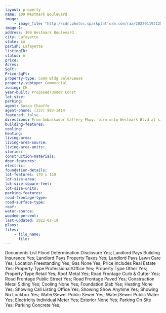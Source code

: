 ```yaml
---
layout: property
name: 109 Westmark Boulevard 
image:
    - image_file: "http://cdn.photos.sparkplatform.com/raa/20220119212526661356000000.jpg"
image-1:
address: 109 Westmark Boulevard
city: Lafayette
state: LA
parish: Lafayette
listingID: 
status: A
price: 
Acres: 
SqFt: 
Price-SqFt: 
property-type: Comm Bldg Sale/Lease
property-subtype: Commercial
zoning: CH
year-built: Proposed/Under Const
lot-size: 
parking: 
agent: Susan Chauffe
agent-phone: (337) 993-1414
featured: false
directions: From Ambassador Caffery Pkwy. turn onto Westmark Blvd.at signal light at Sam's Club location is free standing unfinished building on right next to learning center.
building-features: 
cooling: 
heating: 
living-area: 
living-area-source: 
living-area-units: 
stories: 
construction-materials: 
door-features: 
electric: 
foundation-details: 
lot-features: 170 x 110
lot-size-area: 
lot-size-square-feet: 
lot-size-units: 
parking-features: 
road-frontage-type: 
road-surface-type: 
roof: 
water-source: 
wooded-percent: 
last-updated: 2022-01-19
plans: 
files:
    - file_name:
      file:
---
```

Documents List	Flood Determination Disclosure	Yes;
Landlord Pays	Building Insurance	Yes;
Landlord Pays	Property Taxes	Yes;
Landlord Pays	Lawn Care	Yes;
Location	Freestanding	Yes;
Gas	None	Yes;
Price Includes	Real Estate	Yes;
Property Type	Professional/Office	Yes;
Property Type	Other	Yes;
Property Type	Retail	Yes;
Roof	Metal	Yes;
Road Frontage	Curb & Gutter	Yes;
Road Frontage	Public Street	Yes;
Road Frontage	Paved	Yes;
Construction	Metal Siding	Yes;
Cooling	None	Yes;
Foundation	Slab	Yes;
Heating	None	Yes;
Showing	Call Listing Office	Yes;
Showing	Show Anytime	Yes;
Showing	No Lockbox	Yes;
Water/Sewer	Public Sewer	Yes;
Water/Sewer	Public Water	Yes;
Electricity	Individual Meter	Yes;
Exterior	None	Yes;
Parking	On Site	Yes;
Parking	Concrete	Yes;

